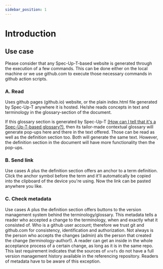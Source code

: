 ```yaml
---
sidebar_position: 1
---
```


# Introduction

## Use case

Please consider that any Spec-Up-T-based website is generated through the execution of a few commands. This can be done either on the local machine or we use github.com to execute those necessary commands in github action scripts.

### A. Read
Uses github pages (github.io) website, or the plain index.html file generated by Spec-Up-T anywhere it is hosted. He/she reads concepts in text and terminology in the glossary-section of the document. 

If this glossary section is generated by Spec-Up-T [(How can I tell that it's a Spec-Up-T-based glossary?)](../../faq#how-can-i-determine-spec-up-t), then its tailor-made contextual glossary will generate pop-ups here and there in the text offered. Those can be read as well as the definition section too. Both will generate the same text. However, the definition section in the document will have more functionality then the pop-ups.

### B. Send link
Use cases A plus the definition section offers an anchor to a term definition. Click the anchor symbol before the term and it'll automatically be copied into the clipboard of the device you're using.
Now the link can be pasted anywhere you like.

### C. Check metadata

Use cases A plus the definition section offers buttons to the version management system behind the terminology/glossary. This metadata tells a reader who accepted a change to the terminology, when and exactly what it consisted of. Who is a github user account; therefore we trust git and github.com for consistency, identification and authorization. Not always is the person who accepts the changes (admin) als the person that created the change (terminology-author!). A reader can get an inside in the whole acceptance process of a certain change, as long as it is in the same repo.
This last requirement indicates that the sources of `xrefs` do not have a full version management history available in the referencing repository. Readers of metadata have to be aware of this exception.
